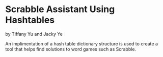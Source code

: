 # Scrabble Assistant Using Hashtables
by Tiffany Yu and Jacky Ye

An implimentation of a hash table dictionary structure is used to create a tool that helps
find solutions to word games such as Scrabble. 

